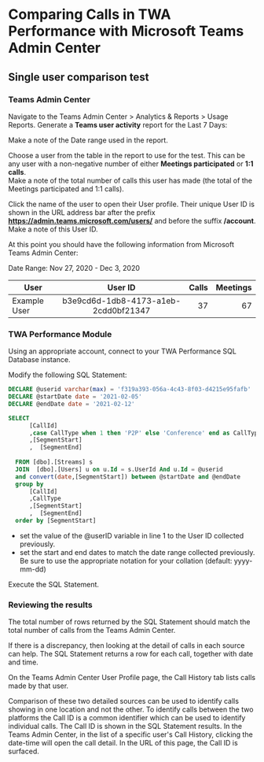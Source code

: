 # Comparing Calls in TWA Performance with Microsoft Teams Admin Center

## Single user comparison test

### Teams Admin Center

Navigate to the Teams Admin Center > Analytics & Reports > Usage Reports. Generate a **Teams user activity** report for the Last 7 Days:

Make a note of the Date range used in the report.

Choose a user from the table in the report to use for the test. This can be any user with a non-negative number of either __Meetings participated__ or __1:1 calls__.  
Make a note of the total number of calls this user has made (the total of the Meetings participated and 1:1 calls).

Click the name of the user to open their User profile. Their unique User ID is shown in the URL address bar after the prefix __https://admin.teams.microsoft.com/users/__ and before the suffix __/account__.
Make a note of this User ID.

At this point you should have the following information from Microsoft Teams Admin Center:

Date Range: Nov 27, 2020 - Dec 3, 2020

| User          | User ID       | Calls  | Meetings  |
| ------------- |:-------------:| ------------:| ------------:|
| Example User  | b3e9cd6d-1db8-4173-a1eb-2cdd0bf21347 | 37 | 67 |

### TWA Performance Module

Using an appropriate account, connect to your TWA Performance SQL Database instance.

Modify the following SQL Statement:

```SQL
DECLARE @userid varchar(max) = 'f319a393-056a-4c43-8f03-d4215e95fafb' 
DECLARE @startDate date = '2021-02-05'
DECLARE @endDate date = '2021-02-12'

SELECT 
      [CallId]
	  ,case CallType when 1 then 'P2P' else 'Conference' end as CallType
	  ,[SegmentStart]
      ,  [SegmentEnd]
	  
  FROM [dbo].[Streams] s
  JOIN	[dbo].[Users] u on u.Id = s.UserId And u.Id = @userid
  and convert(date,[SegmentStart]) between @startDate and @endDate
  group by
      [CallId]
	  ,CallType
	  ,[SegmentStart]
      ,  [SegmentEnd]
  order by [SegmentStart]
```

- set the value of the @userID variable in line 1 to the User ID collected previously.
- set the start and end dates to match the date range collected previously. Be sure to use the appropriate notation for your collation (default: yyyy-mm-dd)

Execute the SQL Statement.

### Reviewing the results

The total number of rows returned by the SQL Statement should match the total number of calls from the Teams Admin Center.

If there is a discrepancy, then looking at the detail of calls in each source can help. The SQL Statement returns a row for each call, together with date and time.

On the Teams Admin Center User Profile page, the Call History tab lists calls made by that user. 

Comparison of these two detailed sources can be used to identify calls showing in one location and not the other. To identify calls between the two platforms the Call ID is a common identifier which can be used to identify individual calls. The Call ID is shown in the SQL Statement results. In the Teams Admin Center, in the list of a specific user's Call History, clicking the date-time will open the call detail. In the URL of this page, the Call ID is surfaced.
